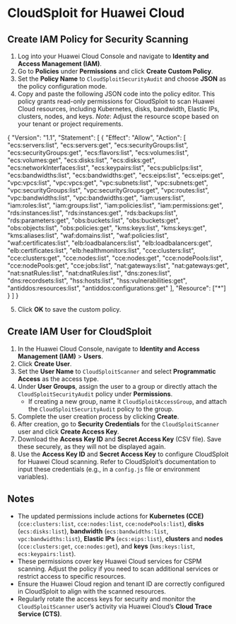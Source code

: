 # CloudSploit for Huawei Cloud

## Create IAM Policy for Security Scanning

1. Log into your Huawei Cloud Console and navigate to **Identity and Access Management (IAM)**.
2. Go to **Policies** under **Permissions** and click **Create Custom Policy**.
3. Set the **Policy Name** to `CloudSploitSecurityAudit` and choose **JSON** as the policy configuration mode.
4. Copy and paste the following JSON code into the policy editor. This policy grants read-only permissions for CloudSploit to scan Huawei Cloud resources, including Kubernetes, disks, bandwidth, Elastic IPs, clusters, nodes, and keys. *Note*: Adjust the resource scope based on your tenant or project requirements.

{ "Version": "1.1", "Statement": \[ { "Effect": "Allow", "Action": \[ "ecs:servers:list", "ecs:servers:get", "ecs:securityGroups:list", "ecs:securityGroups:get", "ecs:flavors:list", "ecs:volumes:list", "ecs:volumes:get", "ecs:disks:list", "ecs:disks:get", "ecs:networkInterfaces:list", "ecs:keypairs:list", "ecs:publicIps:list", "ecs:bandwidths:list", "ecs:bandwidths:get", "ecs:eips:list", "ecs:eips:get", "vpc:vpcs:list", "vpc:vpcs:get", "vpc:subnets:list", "vpc:subnets:get", "vpc:securityGroups:list", "vpc:securityGroups:get", "vpc:routes:list", "vpc:bandwidths:list", "vpc:bandwidths:get", "iam:users:list", "iam:roles:list", "iam:groups:list", "iam:policies:list", "iam:permissions:get", "rds:instances:list", "rds:instances:get", "rds:backups:list", "rds:parameters:get", "obs:buckets:list", "obs:buckets:get", "obs:objects:list", "obs:policies:get", "kms:keys:list", "kms:keys:get", "kms:aliases:list", "waf:domains:list", "waf:policies:list", "waf:certificates:list", "elb:loadbalancers:list", "elb:loadbalancers:get", "elb:certificates:list", "elb:healthmonitors:list", "cce:clusters:list", "cce:clusters:get", "cce:nodes:list", "cce:nodes:get", "cce:nodePools:list", "cce:nodePools:get", "cce:jobs:list", "nat:gateways:list", "nat:gateways:get", "nat:snatRules:list", "nat:dnatRules:list", "dns:zones:list", "dns:recordsets:list", "hss:hosts:list", "hss:vulnerabilities:get", "antiddos:resources:list", "antiddos:configurations:get" \], "Resource": \["\*"\] } \] }

5. Click **OK** to save the custom policy.

## Create IAM User for CloudSploit

1. In the Huawei Cloud Console, navigate to **Identity and Access Management (IAM)** &gt; **Users**.
2. Click **Create User**.
3. Set the **User Name** to `CloudSploitScanner` and select **Programmatic Access** as the access type.
4. Under **User Groups**, assign the user to a group or directly attach the `CloudSploitSecurityAudit` policy under **Permissions**.
   - If creating a new group, name it `CloudSploitAccessGroup`, and attach the `CloudSploitSecurityAudit` policy to the group.
5. Complete the user creation process by clicking **Create**.
6. After creation, go to **Security Credentials** for the `CloudSploitScanner` user and click **Create Access Key**.
7. Download the **Access Key ID** and **Secret Access Key** (CSV file). Save these securely, as they will not be displayed again.
8. Use the **Access Key ID** and **Secret Access Key** to configure CloudSploit for Huawei Cloud scanning. Refer to CloudSploit’s documentation to input these credentials (e.g., in a `config.js` file or environment variables).

## Notes

- The updated permissions include actions for **Kubernetes (CCE)** (`cce:clusters:list`, `cce:nodes:list`, `cce:nodePools:list`), **disks** (`ecs:disks:list`), **bandwidth** (`ecs:bandwidths:list`, `vpc:bandwidths:list`), **Elastic IPs** (`ecs:eips:list`), **clusters** and **nodes** (`cce:clusters:get`, `cce:nodes:get`), and **keys** (`kms:keys:list`, `ecs:keypairs:list`).
- These permissions cover key Huawei Cloud services for CSPM scanning. Adjust the policy if you need to scan additional services or restrict access to specific resources.
- Ensure the Huawei Cloud region and tenant ID are correctly configured in CloudSploit to align with the scanned resources.
- Regularly rotate the access keys for security and monitor the `CloudSploitScanner` user’s activity via Huawei Cloud’s **Cloud Trace Service (CTS)**.
